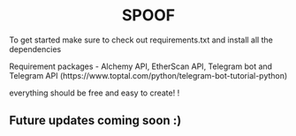 <h1 align="center">
SPOOF
</h1>

<p> To get started make sure to check out requirements.txt and install all the dependencies</p>
<p> Requirement packages - Alchemy API, EtherScan API, Telegram bot and Telegram API (https://www.toptal.com/python/telegram-bot-tutorial-python)</p>
<p>    everything should be free and easy to create! !</p>


<h2>Future updates coming soon :) </h2>
